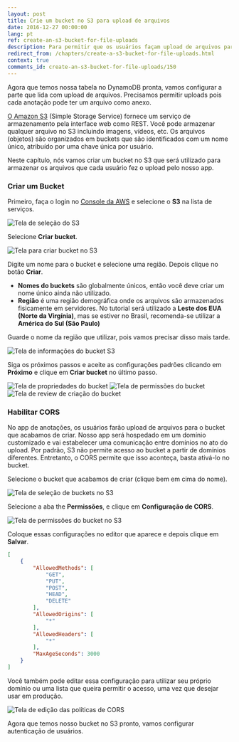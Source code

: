 ```yaml
---
layout: post
title: Crie um bucket no S3 para upload de arquivos
date: 2016-12-27 00:00:00
lang: pt
ref: create-an-s3-bucket-for-file-uploads
description: Para permitir que os usuários façam upload de arquivos para nosso app serverless, vamos usar o Amazon S3. O S3 permite o upload de arquivos e usa buckets para organizá-los. Nós vamos criar um bucket e ativar o CORS (cross-origin resource sharing) que é necessário para que nosso app em React.js consiga fazer uploads nele.
redirect_from: /chapters/create-a-s3-bucket-for-file-uploads.html
context: true
comments_id: create-an-s3-bucket-for-file-uploads/150
---
```


Agora que temos nossa tabela no DynamoDB pronta, vamos configurar a parte que lida com upload de arquivos. Precisamos permitir uploads pois cada anotação pode ter um arquivo como anexo.

[O Amazon S3](https://aws.amazon.com/pt/s3/) (Simple Storage Service) fornece um serviço de armazenamento pela interface web como REST. Você pode armazenar qualquer arquivo no S3 incluindo imagens, vídeos, etc. Os arquivos (objetos) são organizados em buckets que são identificados com um nome único, atribuído por uma chave única por usuário.

Neste capítulo, nós vamos criar um bucket no S3 que será utilizado para armazenar os arquivos que cada usuário fez o upload pelo nosso app.

### Criar um Bucket

Primeiro, faça o login no [Console da AWS](https://console.aws.amazon.com) e selecione o **S3** na lista de serviços.

![Tela de seleção do S3](/assets/s3/select-s3-service.png)

Selecione **Criar bucket**.

![Tela para criar bucket no S3](/assets/s3/select-create-bucket.png)

Digite um nome para o bucket e selecione uma região. Depois clique no botão **Criar**.

-   **Nomes do buckets** são globalmente únicos, então você deve criar um nome único ainda não utilizado.
-   **Região** é uma região demográfica onde os arquivos são armazenados fisicamente em servidores. No tutorial será utilizado a **Leste dos EUA (Norte da Virgínia)**, mas se estiver no Brasil, recomenda-se utilizar a **América do Sul (São Paulo)**

Guarde o nome da região que utilizar, pois vamos precisar disso mais tarde.

![Tela de informações do bucket S3](/assets/s3/enter-s3-bucket-info.png)

Siga os próximos passos e aceite as configurações padrões clicando em **Próximo** e clique em **Criar bucket** no último passo.

![Tela de propriedades do bucket](/assets/s3/set-s3-bucket-properties.png)
![Tela de permissões do bucket](/assets/s3/set-s3-bucket-permissions.png)
![Tela de review de criação do bucket](/assets/s3/review-s3-bucket.png)

### Habilitar CORS

No app de anotações, os usuários farão upload de arquivos para o bucket que acabamos de criar. Nosso app será hospedado em um domínio customizado e vai estabelecer uma comunicação entre domínios no ato do upload. Por padrão, S3 não permite acesso ao bucket a partir de domínios diferentes. Entretanto, o CORS permite que isso aconteça, basta ativá-lo no bucket.

Selecione o bucket que acabamos de criar (clique bem em cima do nome).

![Tela de seleção de buckets no S3](/assets/s3/select-created-s3-bucket.png)

Selecione a aba the **Permissões**, e clique em **Configuração de CORS**.

![Tela de permissões do bucket no S3](/assets/s3/select-s3-bucket-cors-configuration.png)

Coloque essas configurações no editor que aparece e depois clique em **Salvar**.

```json
[
    {
        "AllowedMethods": [
            "GET",
            "PUT",
            "POST",
            "HEAD",
            "DELETE"
        ],
        "AllowedOrigins": [
            "*"
        ],
        "AllowedHeaders": [
            "*"
        ],
        "MaxAgeSeconds": 3000
    }
]
```

Você também pode editar essa configuração para utilizar seu próprio domínio ou uma lista que queira permitir o acesso, uma vez que desejar usar em produção.

![Tela de edição das políticas de CORS](/assets/s3/save-s3-bucket-cors-configuration.png)

Agora que temos nosso bucket no S3 pronto, vamos configurar autenticação de usuários.
